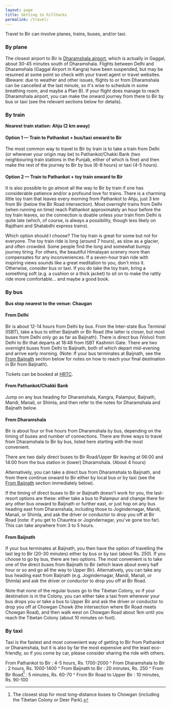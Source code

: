 ```yaml
---
layout: page
title: Getting to hillhacks
permalink: /travel/
---
```


Travel to Bir can involve planes, trains, buses, and/or taxi.

### By plane

The closest airport to Bir is [Dharamshala airport][1], which is actually in
Gaggal, about 30-45 minutes south of Dharamshala.  Flights between Delhi and
Dharamshala (Gaggal Airport in Kangra) have been suspended, but may be resumed
at some point so check with your travel agent or travel websites.  (Beware: due
to weather and other issues, flights to or from Dharamshala can be cancelled at
the last minute, so it's wise to schedule in some breathing room, and maybe a
Plan B).  If your flight does manage to reach Dharamshala airport, you can make
the onward journey from there to Bir by bus or taxi (see the relevant sections
below for details).

[1]: https://en.wikipedia.org/wiki/Dharamsala_airport

### By train

**Nearest train station: Ahju (2 km away)**

#### Option 1 — Train to Pathankot + bus/taxi onward to Bir

The most common way to travel to Bir by train is to take a train from Delhi (or
wherever your origin may be) to Pathankot/Chakki Bank (two neighbouring train
stations in the Punjab, either of which is fine) and then make the rest of the
journey to Bir by bus (6-8 hours) or taxi (4-5 hours).

#### Option 2 — Train to Pathankot + toy train onward to Bir

It is also possible to go almost all the way to Bir by train if one has
considerable patience and/or a profound love for trains.  There is a charming
little toy train that leaves every morning from Pathankot to Ahju, just 3 km
from Bir (below the Bir Road intersection).  Most overnight trains from Delhi
(when running on time) reach Pathankot approximately an hour before the toy
train leaves, so the connection is doable unless your train from Delhi is quite
late (which, of course, is always a possibility, though less likely on Rajdhani
and Shatabdhi express trains).

Which option should I choose?  The toy train is great for some but not for
everyone.  The toy train ride is long (around 7 hours), as slow as a glacier,
and often crowded.  Some people find the long and somewhat bumpy journey tiring.
For others, the beautiful Himalayan scenery more than compensates for any
inconveniences.  If a seven-hour train ride with inspiring views sounds like a
great meditation to you, don't miss it.  Otherwise, consider bus or taxi.  If
you do take the toy train, bring a something soft (e.g. a cushion or a thick
jacket) to sit on to make the rattly ride more comfortable...  and maybe a good
book.

### By bus

**Bus stop nearest to the venue: Chaugan**

#### From Delhi

Bir is about 12-14 hours from Delhi by bus.  From the Inter-state Bus Terminal
(ISBT), take a bus to either Baijnath or Bir Road (the latter is closer, but
most buses from Delhi only go as far as Baijnath).  There is direct bus (Volvo)
from Delhi to Bir that departs at 18:48 from ISBT Kashmiri Gate.  There are two
overnight buses from Delhi to Baijnath, both of which depart mid-evening and
arrive early morning. (Note: If your bus terminates at Baijnath, see the [From
Baijnath](#from-baijnath) section below for notes on how to reach your final
destination in Bir from Baijnath).

Tickets can be booked at [HRTC](http://www.hrtchp.com/hrtctickets/).

#### From Pathankot/Chakki Bank

Jump on any bus heading for Dharamshala, Kangra, Palampur, Baijnath, Mandi,
Manali, or Shimla, and then refer to the notes for Dharamshala and Baijnath
below.

#### From Dharamshala

Bir is about four or five hours from Dharamshala by bus, depending on the timing
of buses and number of connections.  There are three ways to travel from
Dharamshala to Bir by bus, listed here starting with the most convenient.

There are two daily direct buses to Bir Road/Upper Bir leaving at 06:00 and
14:00 from the bus station in (lower) Dharamshala.  (About 4 hours)

Alternatively, you can take a direct bus from Dharamshala to Baijnath, and from
there continue onward to Bir either by local bus or by taxi (see the [From
Baijnath](#from-baijnath) section immediately below).

If the timing of direct buses to Bir or Baijnath doesn't work for you, the
last-resort options are these: either take a bus to Palampur and change there
for any other bus onward to Baijnath or further east, or just hop on any bus
heading east from Dharamshala, including those to Jogindernagar, Mandi, Manali,
or Shimla, and ask the driver or conductor to drop you off at Bir Road (note: if
you get to Chauntra or Jogindernagar, you've gone too far).  This can take
anywhere from 3 to 5 hours.

#### From Baijnath

If your bus terminates at Baijnath, you then have the option of travelling the
last leg to Bir (20-30 minutes) either by bus or by taxi (about Rs. 250).  If
you choose to go by bus, there are two options.  The most convenient is to take
one of the direct buses from Baijnath to Bir (which leave about every half hour
or so and go all the way to Upper Bir).  Alternatively, you can take any bus
heading east from Baijnath (e.g. Jogindernagar, Mandi, Manali, or Shimla) and
ask the driver or conductor to drop you off at Bir Road.

Note that none of the regular buses go to the Tibetan Colony, so if your
destination is in the Colony, you can either take a taxi from wherever your bus
drops you or take a bus to Upper Bir and ask the driver or conductor to drop you
off at Chowgan Chowk (the intersection where Bir Road meets Chowgan Road), and
then walk west on Chowgan Road about 1km until you reach the Tibetan Colony
(about 10 minutes on foot).


### By taxi

Taxi is the fastest and most convenient way of getting to Bir from Pathankot or
Dharamshala, but it is also by far the most expensive and the least
eco-friendly, so if you come by car, please consider sharing the ride with
others.

From Pathankot to Bir
: 4-5 hours, Rs. 1700-2000
^
From Dharamshala to Bir
: 2 hours, Rs. 1000-1400
^
From Baijnath to Bir
: 20 minutes, Rs. 250
^
From Bir Road[^1]
: 5 minutes, Rs. 60-70
^
From Bir Road to Upper Bir
: 10 minutes, Rs. 90-100

[^1]: The closest stop for most long-distance buses to Chowgan (including the
      Tibetan Colony or Deer Park).
